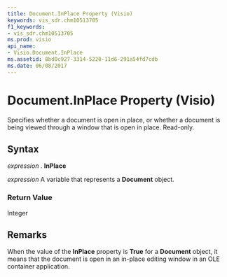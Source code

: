 ```yaml
---
title: Document.InPlace Property (Visio)
keywords: vis_sdr.chm10513705
f1_keywords:
- vis_sdr.chm10513705
ms.prod: visio
api_name:
- Visio.Document.InPlace
ms.assetid: 8bd0c927-3314-5228-11d6-291a54fd7cdb
ms.date: 06/08/2017
---
```



# Document.InPlace Property (Visio)

Specifies whether a document is open in place, or whether a document is being viewed through a window that is open in place. Read-only.


## Syntax

 _expression_ . **InPlace**

 _expression_ A variable that represents a **Document** object.


### Return Value

Integer


## Remarks

When the value of the  **InPlace** property is **True** for a **Document** object, it means that the document is open in an in-place editing window in an OLE container application.


